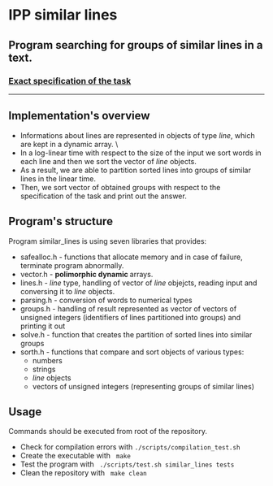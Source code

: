 # IPP similar lines

## Program searching for groups of similar lines in a text.

### [Exact specification of the task](https://github.com/SzymonLukasik/IPP_similar_lines/blob/master/PROBLEM_STATEMENT.md)

<hr>

## Implementation's overview

- Informations about lines are represented in objects of type *line*,
which are kept in a dynamic array. \
- In a log-linear time with respect to the size of the input we sort words in each line and then we sort the vector of *line* objects.
- As a result, we are able to partition sorted lines into groups of similar lines in the linear time.
- Then, we sort vector of obtained groups with respect to the specification of the task and print out the answer.

## Program's structure

Program similar_lines is using seven libraries that provides:

- safealloc.h - functions that allocate memory and in case of failure, terminate program abnormally.
- vector.h - <b>polimorphic dynamic </b> arrays.
- lines.h - *line* type, handling of vector of *line* objejcts, reading input and conversing it  to *line* objects.
- parsing.h - conversion of words to numerical types
- groups.h - handling of result represented as vector of vectors of unsigned integers (identifiers of lines partitioned into groups)
and printing it out
- solve.h - function that creates the partition of sorted lines into similar groups
- sorth.h - functions that compare and sort objects of various types:
  - numbers
  - strings
  - *line* objects
  - vectors of unsigned integers (representing groups of similar lines)

## Usage

Commands should be executed from root of the repository. 
- Check for compilation errors with <code>./scripts/compilation_test.sh</code>
- Create the executable with <code> make </code>
- Test the program with <code> ./scripts/test.sh similar_lines tests </code>
- Clean the repository with <code> make clean </code>